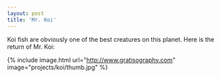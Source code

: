 ```yaml
---
layout: post
title: 'Mr. Koi'
---
```


Koi fish are obviously one of the best creatures on this planet. Here is the return of Mr. Koi:

{% include image.html url="http://www.gratisography.com" image="projects/koi/thumb.jpg" %}
